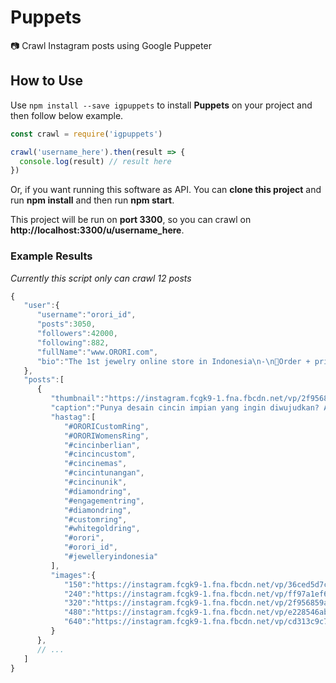 # Puppets

📷 Crawl Instagram posts using Google Puppeter

## How to Use

Use `npm install --save igpuppets` to install **Puppets** on your project and then follow below example.

```js
const crawl = require('igpuppets')

crawl('username_here').then(result => {
  console.log(result) // result here
})
```

Or, if you want running this software as API. You can **clone this project** and run **npm install** and then run **npm start**.

This project will be run on **port 3300**, so you can crawl on **http://localhost:3300/u/username_here**.

### Example Results

_Currently this script only can crawl 12 posts_

```js
{
   "user":{
      "username":"orori_id",
      "posts":3050,
      "followers":42000,
      "following":882,
      "fullName":"www.ORORI.com",
      "bio":"The 1st jewelry online store in Indonesia\n-\n💍Order + pricelist:\nWeb: www.orori.com\nWA: 082210009898\nLINE@: @orori_id\n-\nGratis voucher 500rb Body Shop\nbit.ly/TBS500-IG"
   },
   "posts":[
      {
         "thumbnail":"https://instagram.fcgk9-1.fna.fbcdn.net/vp/2f956859ae1116392ecddff8895fe4d1/5C3C8C92/t51.2885-15/e35/s320x320/40954269_321470511944803_611239412123048484_n.jpg",
         "caption":"Punya desain cincin impian yang ingin diwujudkan? Anda bisa lho memesan perhiasan custom di ORORI, lho! Siapkan desain perhiasan impian Anda, infokan ke tim sales kami dan tunggu hingga proses produksi selesai. Cincin dengan desain impian pun bukan lagi wacana, bukan? [code: Custom Ring]\n-\n-\n-\n#ORORICustomRing #ORORIWomensRing #cincinberlian #cincincustom #cincinemas #cincintunangan #cincinunik #diamondring #engagementring #diamondring #customring #whitegoldring #orori #orori_id #jewelleryindonesia",
         "hastag":[
            "#ORORICustomRing",
            "#ORORIWomensRing",
            "#cincinberlian",
            "#cincincustom",
            "#cincinemas",
            "#cincintunangan",
            "#cincinunik",
            "#diamondring",
            "#engagementring",
            "#diamondring",
            "#customring",
            "#whitegoldring",
            "#orori",
            "#orori_id",
            "#jewelleryindonesia"
         ],
         "images":{
            "150":"https://instagram.fcgk9-1.fna.fbcdn.net/vp/36ced5d7c3b7c30f581ad158231a5224/5C2E489F/t51.2885-15/e35/s150x150/40954269_321470511944803_611239412123048484_n.jpg",
            "240":"https://instagram.fcgk9-1.fna.fbcdn.net/vp/ff97a1ef6a72197e52ff9deac6a3189b/5C217B2A/t51.2885-15/e35/s240x240/40954269_321470511944803_611239412123048484_n.jpg",
            "320":"https://instagram.fcgk9-1.fna.fbcdn.net/vp/2f956859ae1116392ecddff8895fe4d1/5C3C8C92/t51.2885-15/e35/s320x320/40954269_321470511944803_611239412123048484_n.jpg",
            "480":"https://instagram.fcgk9-1.fna.fbcdn.net/vp/e228546abd0439178fec1c533956f5e8/5C2F33CE/t51.2885-15/e35/s480x480/40954269_321470511944803_611239412123048484_n.jpg",
            "640":"https://instagram.fcgk9-1.fna.fbcdn.net/vp/cd313c9c7918a6632bb20c6ade75df76/5C20367E/t51.2885-15/sh0.08/e35/s640x640/40954269_321470511944803_611239412123048484_n.jpg"
         }
      },
      // ...
   ]
}
```